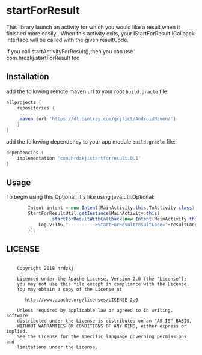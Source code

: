 # startForResult

This library launch an activity for which you would like a result when it finished more easily .
When this activity exits, your IStartForResult.ICallback interface will be called
with the given resultCode.

if you call startActivityForResult(),then you can use com.hrdzkj.startForResult too

## Installation

add the following remote maven url to your root `build.gradle` file:
```groovy
allprojects {
    repositories {
     ......
     maven {url 'https://dl.bintray.com/gxjfict/AndroidMaven/'}
    }
}
```
add the following dependency to your app module `build.gradle`  file:
```groovy
dependencies {
    implementation 'com.hrdzkj:startforresult:0.1'
}
```
## Usage

To begin using this Optional, it's like using java.util.Optional:


```java
        Intent intent = new Intent(MainActivity.this,ToActivity.class);
        StartForResultUtil.getInstance(MainActivity.this)
                .startForResultWithCallback(new Intent(MainActivity.this,ToActivity.class), (resultCode, data) -> {
            Log.v(TAG,"---------->StartForResultresultCode="+resultCode);
        });

```

## LICENSE
```

    Copyright 2018 hrdzkj

    Licensed under the Apache License, Version 2.0 (the "License");
    you may not use this file except in compliance with the License.
    You may obtain a copy of the License at

       http://www.apache.org/licenses/LICENSE-2.0

    Unless required by applicable law or agreed to in writing, software
    distributed under the License is distributed on an "AS IS" BASIS,
    WITHOUT WARRANTIES OR CONDITIONS OF ANY KIND, either express or implied.
    See the License for the specific language governing permissions and
    limitations under the License.

```
